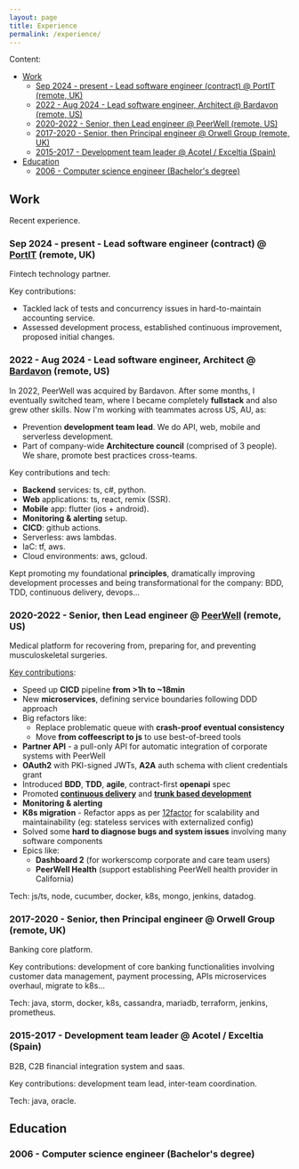 ```yaml
---
layout: page
title: Experience
permalink: /experience/
---
```


Content:

- [Work](#work)
  - [Sep 2024 - present - Lead software engineer (contract) @ PortIT (remote, UK)](#sep-2024---present---lead-software-engineer-contract--portit-remote-uk)
  - [2022 - Aug 2024 - Lead software engineer, Architect @ Bardavon (remote, US)](#2022---aug-2024---lead-software-engineer-architect--bardavon-remote-us)
  - [2020-2022 - Senior, then Lead engineer @ PeerWell (remote, US)](#2020-2022---senior-then-lead-engineer--peerwell-remote-us)
  - [2017-2020 - Senior, then Principal engineer @ Orwell Group (remote, UK)](#2017-2020---senior-then-principal-engineer--orwell-group-remote-uk)
  - [2015-2017 - Development team leader @ Acotel / Exceltia (Spain)](#2015-2017---development-team-leader--acotel--exceltia-spain)
- [Education](#education)
  - [2006 - Computer science engineer (Bachelor's degree)](#2006---computer-science-engineer-bachelors-degree)

## Work

Recent experience.

### Sep 2024 - present - Lead software engineer (contract) @ [PortIT](https://portit.io/) (remote, UK)

Fintech technology partner.

Key contributions:

- Tackled lack of tests and concurrency issues in hard-to-maintain accounting service.
- Assessed development process, established continuous improvement, proposed initial changes.

### 2022 - Aug 2024 - Lead software engineer, Architect @ [Bardavon](https://www.bardavon.com/) (remote, US)

In 2022, PeerWell was acquired by Bardavon. After some months, I eventually switched team, where I became completely **fullstack** and also grew other skills. Now I'm working with teammates across US, AU, as:

- Prevention **development team lead**. We do API, web, mobile and serverless development.
- Part of company-wide **Architecture council** (comprised of 3 people). We share, promote best practices cross-teams.

Key contributions and tech:

- **Backend** services: ts, c#, python.
- **Web** applications: ts, react, remix (SSR).
- **Mobile** app: flutter (ios + android).
- **Monitoring & alerting** setup.
- **CICD**: github actions.
- Serverless: aws lambdas.
- IaC: tf, aws.
- Cloud environments: aws, gcloud.

Kept promoting my foundational **principles**, dramatically improving development processes and being transformational for the company: BDD, TDD, continuous delivery, devops...

### 2020-2022 - Senior, then Lead engineer @ [PeerWell](https://www.peerwell.co) (remote, US)

Medical platform for recovering from, preparing for, and preventing musculoskeletal surgeries.

[Key contributions](/retrospective/2021/07/14/year-retrospective.html):

- Speed up **CICD** pipeline **from >1h to ~18min**
- New **microservices**, defining service boundaries following DDD approach
- Big refactors like:
  - Replace problematic queue with **crash-proof eventual consistency**
  - Move **from coffeescript to js** to use best-of-breed tools
- **Partner API** - a pull-only API for automatic integration of corporate systems with PeerWell
- **OAuth2** with PKI-signed JWTs, **A2A** auth schema with client credentials grant
- Introduced **BDD**, **TDD**, **agile**, contract-first **openapi** spec
- Promoted [**continuous delivery**](https://continuousdelivery.com/) and [**trunk based development**](https://trunkbaseddevelopment.com/)
- **Monitoring & alerting**
- **K8s migration** - Refactor apps as per [12factor](https://12factor.net/) for scalability and maintainability (eg: stateless services with externalized config)
- Solved some **hard to diagnose bugs and system issues** involving many software components
- Epics like:
  - **Dashboard 2** (for workerscomp corporate and care team users)
  - **PeerWell Health** (support establishing PeerWell health provider in California)

Tech: js/ts, node, cucumber, docker, k8s, mongo, jenkins, datadog.

### 2017-2020 - Senior, then Principal engineer @ Orwell Group (remote, UK)

Banking core platform.

Key contributions: development of core banking functionalities involving customer data management, payment processing, APIs
microservices overhaul, migrate to k8s...

Tech: java, storm, docker, k8s, cassandra, mariadb, terraform, jenkins, prometheus.

### 2015-2017 - Development team leader @ Acotel / Exceltia (Spain)

B2B, C2B financial integration system and saas.

Key contributions: development team lead, inter-team coordination.

Tech: java, oracle.

## Education

### 2006 - Computer science engineer (Bachelor's degree)
